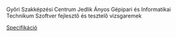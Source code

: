 Győri Szakképzési Centrum Jedlik Ányos Gépipari és Informatikai Technikum Szoftver fejlesztő és tesztelő vizsgaremek

[Specifikáció](https://docs.google.com/document/d/1cUDVfr5azkn3tE2sNbiMPxOPv35upIcieTvONKY837s)
